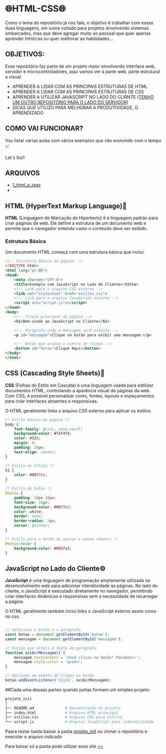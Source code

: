 # 🌐HTML-CSS🌐
Como o tema do repositório já nos fala, o objetivo é trabalhar com essas duas linguagens, em suma voltado para projetos envolvendo sistemas embarcados, mas que deve agregar muito ao pessoal que quer apenas aprender html/css ou quer melhorar as habilidades...
## OBJETIVOS:
Esse repositório faz parte de um projeto maior envolvendo interface web, servidor e microcontroladores, aqui vamos ver a parte web, parte estrutural e visual
* APRENDER A LIDAR COM AS PRINCIPAIS ESTRUTURAS DE HTML
* APRENDER A LIDAR COM AS PRINCIPAIS ESTRUTURAS DE CSS
* APRENDER A UTILIZAR JAVASCRIPT NO LADO DO CLIRNTE ([TENHO UM OUTRO REPOSITÓRIO PARA O LADO DO SERVIDOR](https://github.com/well1ngt0nso/serverjs#serverjs))
* DICAS QUE UTILIZO PARA MELHORAR A PRODUTIVIDADE, O APRENDIZADO
## COMO VAI FUNCIONAR?
Vou listar várias aulas com vários exemplos que vão evoluindo com o tempo📈

Let's Go!!
## ARQUIVOS

* [1_html_e_tags]()
* 

## HTML (HyperText Markup Language)🧱

**HTML** (Linguagem de Marcação de Hipertexto) é a linguagem padrão para criar páginas da web. Ele define a estrutura de um documento web e permite que o navegador entenda como o conteúdo deve ser exibido.
### Estrutura Básica

Um documento HTML começa com uma estrutura básica que inclui:

```html
<!-- Estrutura básica da página -->
<!DOCTYPE html>
<html lang="pt-BR">
<head>
    <meta charset="UTF-8">
    <title>Exemplo com JavaScript no Lado do Cliente</title>
    <!-- Link para o arquivo CSS externo -->
    <link rel="stylesheet" href="estilos.css">
    <!-- Link para o arquivo JavaScript externo -->
    <script src="script.js"></script>
</head>
<body>
    <!-- Título principal da página -->
    <h1>Bem-vindo ao JavaScript no Cliente</h1>

    <!-- Parágrafo onde a mensagem será exibida -->
    <p id="mensagem">Clique no botão para exibir uma mensagem.</p>

    <!-- Botão que aciona o evento de clique -->
    <button id="botao">Clique Aqui</button>
</body>
</html>

```
## CSS (Cascading Style Sheets)🎨

**CSS** (Folhas de Estilo em Cascata) é uma linguagem usada para estilizar documentos HTML, controlando a aparência visual de páginas da web. Com CSS, é possível personalizar cores, fontes, layouts e espaçamentos para criar interfaces atraentes e responsivas.

O HTML geralmente linka o arquivo CSS externo para aplicar os estilos:

```css
/* Estilo básico da página */
body {
    font-family: Arial, sans-serif;
    background-color: #f4f4f9;
    color: #333;
    margin: 0;
    padding: 20px;
    text-align: center;
}

/* Estilo do título */
h1 {
    color: #0077cc;
}

/* Estilo do botão */
#botao {
    padding: 10px 20px;
    font-size: 16px;
    background-color: #0077cc;
    color: white;
    border: none;
    border-radius: 5px;
    cursor: pointer;
}

/* Estilo para o botão ao passar o mouse (hover) */
#botao:hover {
    background-color: #005fa3;
}
```

## JavaScript no Lado do Cliente⚙️

**JavaScript** é uma linguagem de programação amplamente utilizada no desenvolvimento web para adicionar interatividade às páginas. No lado do cliente, o JavaScript é executado diretamente no navegador, permitindo criar interfaces dinâmicas e responsivas sem a necessidade de recarregar a página.

O HTML geralmente também inclui links o JavaScript externo assim como no css.

```javascript

// Seleciona o botão e o parágrafo
const botao = document.getElementById('botao');
const mensagem = document.getElementById('mensagem');

// Função que altera o texto do parágrafo
function exibirMensagem() {
    mensagem.textContent = 'Você clicou no botão! Parabéns!';
    mensagem.style.color = 'green';
}

// Adiciona um evento de clique ao botão
botao.addEventListener('click', exibirMensagem);
```

##Cada uma dessas partes quando juntas formam um simples projeto:

```graphql
projeto_init
│
├── README.md              # Documentação do projeto
├── index.html             # Arquivo HTML principal
├── estilos.css            # Arquivo CSS para estilos
└── script.js              # Arquivo JavaScript para interatividade
```
Paara testar basta baixar a pasta [projeto_init](projeto_init) ou clonar o repositório e executar o arquivo indicado

Para baixar só a pasta pode utilizar esse site [>>](https://minhaskamal.github.io/DownGit/#/home)
